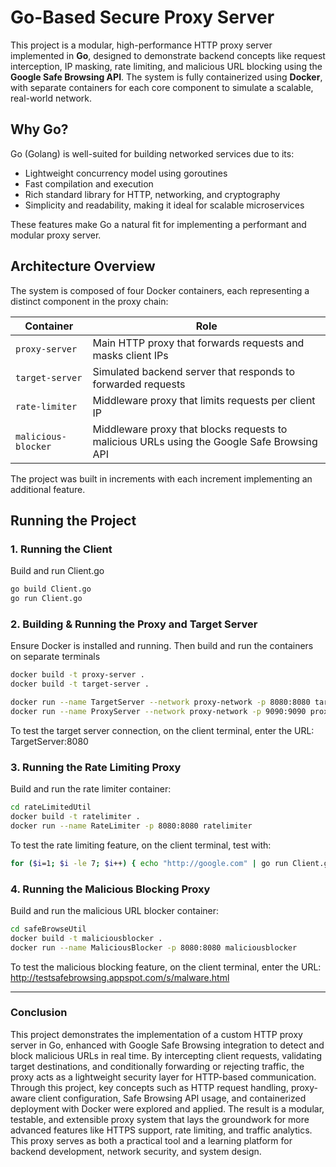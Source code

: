 # Go-Based Secure Proxy Server

This project is a modular, high-performance HTTP proxy server implemented in **Go**, designed to demonstrate backend concepts like request interception, IP masking, rate limiting, and malicious URL blocking using the **Google Safe Browsing API**. The system is fully containerized using **Docker**, with separate containers for each core component to simulate a scalable, real-world network.

## Why Go?

Go (Golang) is well-suited for building networked services due to its:

- Lightweight concurrency model using goroutines
- Fast compilation and execution
- Rich standard library for HTTP, networking, and cryptography
- Simplicity and readability, making it ideal for scalable microservices

These features make Go a natural fit for implementing a performant and modular proxy server.

## Architecture Overview

The system is composed of four Docker containers, each representing a distinct component in the proxy chain:

| Container           | Role                                                                 |
|---------------------|----------------------------------------------------------------------|
| `proxy-server`      | Main HTTP proxy that forwards requests and masks client IPs         |
| `target-server`     | Simulated backend server that responds to forwarded requests         |
| `rate-limiter`      | Middleware proxy that limits requests per client IP                 |
| `malicious-blocker` | Middleware proxy that blocks requests to malicious URLs using the Google Safe Browsing API |

The project was built in increments with each increment implementing an additional feature.

## Running the Project

### 1. Running the Client

Build and run Client.go

```bash
go build Client.go
go run Client.go
```

### 2. Building & Running the Proxy and Target Server

Ensure Docker is installed and running. Then build and run the containers on separate terminals

```bash
docker build -t proxy-server .
docker build -t target-server .

docker run --name TargetServer --network proxy-network -p 8080:8080 targetserver
docker run --name ProxyServer --network proxy-network -p 9090:9090 proxyserver
```
To test the target server connection, on the client terminal, enter the URL: TargetServer:8080

### 3. Running the Rate Limiting Proxy

Build and run the rate limiter container:

```bash
cd rateLimitedUtil
docker build -t ratelimiter .
docker run --name RateLimiter -p 8080:8080 ratelimiter
```
To test the rate limiting feature, on the client terminal, test with:

```bash
for ($i=1; $i -le 7; $i++) { echo "http://google.com" | go run Client.go ; Start-Sleep -Milliseconds 100 }
```

### 4. Running the Malicious Blocking Proxy

Build and run the malicious URL blocker container:

```bash
cd safeBrowseUtil
docker build -t maliciousblocker .
docker run --name MaliciousBlocker -p 8080:8080 maliciousblocker
```
To test the malicious blocking feature, on the client terminal, enter the URL: http://testsafebrowsing.appspot.com/s/malware.html

---

### Conclusion
This project demonstrates the implementation of a custom HTTP proxy server in Go, enhanced with Google Safe Browsing integration to detect and block malicious URLs in real time. By intercepting client requests, validating target destinations, and conditionally forwarding or rejecting traffic, the proxy acts as a lightweight security layer for HTTP-based communication.
Through this project, key concepts such as HTTP request handling, proxy-aware client configuration, Safe Browsing API usage, and containerized deployment with Docker were explored and applied. The result is a modular, testable, and extensible proxy system that lays the groundwork for more advanced features like HTTPS support, rate limiting, and traffic analytics.
This proxy serves as both a practical tool and a learning platform for backend development, network security, and system design.
